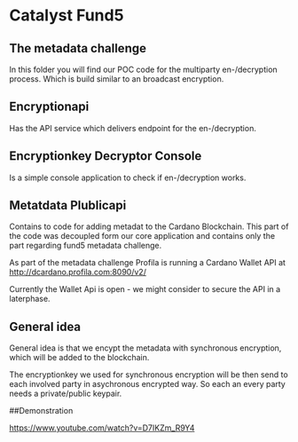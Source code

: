 # Catalyst Fund5 
## The metadata challenge

In this folder you will find our POC code for the multiparty en-/decryption process. Which is build similar to an broadcast encryption.

## Encryptionapi

Has the API service which delivers endpoint for the en-/decryption.

## Encryptionkey Decryptor Console

Is a simple console application to check if en-/decryption works.

## Metatdata Plublicapi
Contains to code for adding metadat to the Cardano Blockchain. This part of the code was decoupled form our core application and contains only the part regarding fund5 metadata challenge.

As part of the metadata challenge Profila is running a Cardano Wallet API at http://dcardano.profila.com:8090/v2/

Currently the Wallet Api is open - we might consider to secure the API in a laterphase.
## General idea

General idea is that we encypt the metadata with synchronous encryption, which will be added to the blockchain.

The encryptionkey we used for synchronous encryption will be then send to each involved party in asychronous encrypted way. So each an every party needs a private/public keypair.

##Demonstration 

https://www.youtube.com/watch?v=D7IKZm_R9Y4
